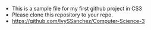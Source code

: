 - This is a sample file for my first github project in CS3
- Please clone this repository to your repo.
- https://github.com/IvySSanchez/Computer-Science-3
